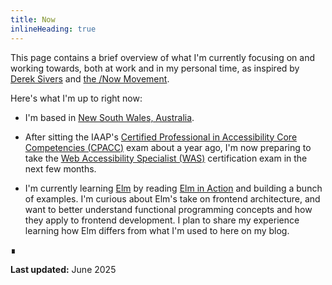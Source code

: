 ```yaml
---
title: Now
inlineHeading: true
---
```


This page contains a brief overview of what I'm currently focusing on and working towards, both at work and in my personal time, as inspired
by [Derek Sivers](https://sive.rs/nowff) and [the /Now Movement](https://nownownow.com/about).

Here's what I'm up to right now:

- I'm based in [New South Wales, Australia](https://google.com/maps/place/New+South+Wales).

- After sitting the IAAP's
  [Certified Professional in Accessibility Core Competencies (CPACC)](https://www.accessibilityassociation.org/cpacc) exam about a year ago,
  I'm now preparing to take the [Web Accessibility Specialist (WAS)](https://www.accessibilityassociation.org/was-exam) certification exam
  in the next few months.

- I'm currently learning [Elm](https://elm-lang.org/) by reading [Elm in Action](https://www.manning.com/books/elm-in-action) and building a
  bunch of examples. I'm curious about Elm's take on frontend architecture, and want to better understand functional programming concepts
  and how they apply to frontend development. I plan to share my experience learning how Elm differs from what I'm used to here on my blog.

∎

**Last updated:** June 2025
